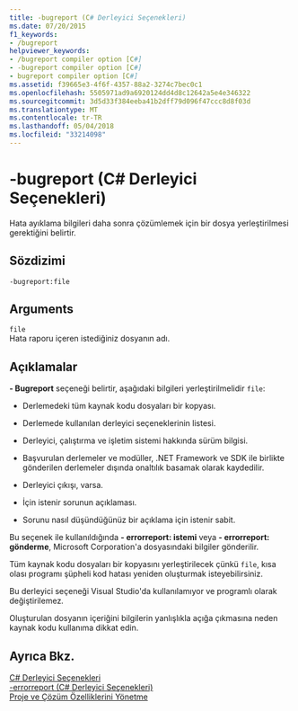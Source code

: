 ```yaml
---
title: -bugreport (C# Derleyici Seçenekleri)
ms.date: 07/20/2015
f1_keywords:
- /bugreport
helpviewer_keywords:
- /bugreport compiler option [C#]
- -bugreport compiler option [C#]
- bugreport compiler option [C#]
ms.assetid: f39665e3-4f6f-4357-88a2-3274c7bec0c1
ms.openlocfilehash: 5505971ad9a6920124dd4d8c12642a5e4e346322
ms.sourcegitcommit: 3d5d33f384eeba41b2dff79d096f47ccc8d8f03d
ms.translationtype: MT
ms.contentlocale: tr-TR
ms.lasthandoff: 05/04/2018
ms.locfileid: "33214098"
---
```

# <a name="-bugreport-c-compiler-options"></a>-bugreport (C# Derleyici Seçenekleri)
Hata ayıklama bilgileri daha sonra çözümlemek için bir dosya yerleştirilmesi gerektiğini belirtir.  
  
## <a name="syntax"></a>Sözdizimi  
  
```console  
-bugreport:file  
```  
  
## <a name="arguments"></a>Arguments  
 `file`  
 Hata raporu içeren istediğiniz dosyanın adı.  
  
## <a name="remarks"></a>Açıklamalar  
 **- Bugreport** seçeneği belirtir, aşağıdaki bilgileri yerleştirilmelidir `file`:  
  
-   Derlemedeki tüm kaynak kodu dosyaları bir kopyası.  
  
-   Derlemede kullanılan derleyici seçeneklerinin listesi.  
  
-   Derleyici, çalıştırma ve işletim sistemi hakkında sürüm bilgisi.  
  
-   Başvurulan derlemeler ve modüller, .NET Framework ve SDK ile birlikte gönderilen derlemeler dışında onaltılık basamak olarak kaydedilir.  
  
-   Derleyici çıkışı, varsa.  
  
-   İçin istenir sorunun açıklaması.  
  
-   Sorunu nasıl düşündüğünüz bir açıklama için istenir sabit.  
  
 Bu seçenek ile kullanıldığında **- errorreport: istemi** veya **- errorreport: gönderme**, Microsoft Corporation'a dosyasındaki bilgiler gönderilir.  
  
 Tüm kaynak kodu dosyaları bir kopyasını yerleştirilecek çünkü `file`, kısa olası programı şüpheli kod hatası yeniden oluşturmak isteyebilirsiniz.  
  
 Bu derleyici seçeneği Visual Studio'da kullanılamıyor ve programlı olarak değiştirilemez.  
  
 Oluşturulan dosyanın içeriğini bilgilerin yanlışlıkla açığa çıkmasına neden kaynak kodu kullanıma dikkat edin.  
  
## <a name="see-also"></a>Ayrıca Bkz.  
 [C# Derleyici Seçenekleri](../../../csharp/language-reference/compiler-options/index.md)  
 [-errorreport (C# Derleyici Seçenekleri)](../../../csharp/language-reference/compiler-options/errorreport-compiler-option.md)  
 [Proje ve Çözüm Özelliklerini Yönetme](/visualstudio/ide/managing-project-and-solution-properties)

